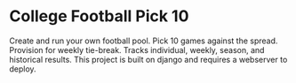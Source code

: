 # College Football Pick 10

Create and run your own football pool. Pick 10 games against the spread. Provision for weekly tie-break. Tracks individual, weekly,
season, and historical results. This project is built on django and requires a webserver to deploy.

